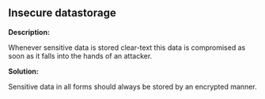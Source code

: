 
Insecure datastorage
-------


**Description:**

Whenever sensitive data is stored clear-text this data is compromised as soon as it falls into the hands of an attacker.



**Solution:**

Sensitive data in all forms should always be stored by an encrypted manner.	